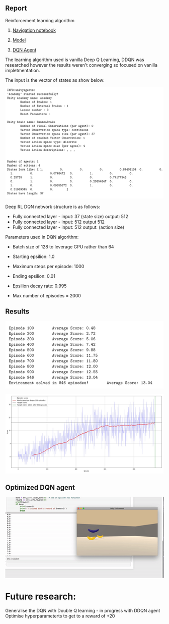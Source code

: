 ## Report
Reinforcement learning algorithm

1. [Navigation notebook](https://github.com/Pytrader1x/DeepReinforcementLearning/blob/master/Optimal_DQN_Navigation.ipynb)

2. [Model](https://github.com/Pytrader1x/DeepReinforcementLearning/blob/master/model.py)

3. [DQN Agent](https://github.com/Pytrader1x/DeepReinforcementLearning/blob/master/dqn_agent.py)

The learning algorithm used is vanilla Deep Q Learning, DDQN was researched however the results weren't converging so focused on vanilla impletmentation. 

The input is the vector of states as show below:


![](action_space.png)

Deep RL DQN network structure is as follows:

- Fully connected layer - input: 37 (state size) output: 512
- Fully connected layer - input: 512 output 512
- Fully connected layer - input: 512 output: (action size)

Parameters used in DQN algorithm:
- Batch size of 128 to leverage GPU rather than 64

- Starting epsilion: 1.0

- Maximum steps per episode: 1000

- Ending epsilion: 0.01

- Epsilion decay rate: 0.995

- Max number of episodes = 2000
## Results

![](Episode_training.png)

![](Result_episodic_scores.jpg)

## Optimized DQN agent
![](Deep_RL_dqn.gif)

# Future research:

Generalise the DQN with Double Q learning - in progress with DDQN agent
Optimise hyperparameterts to get to a reward of +20
